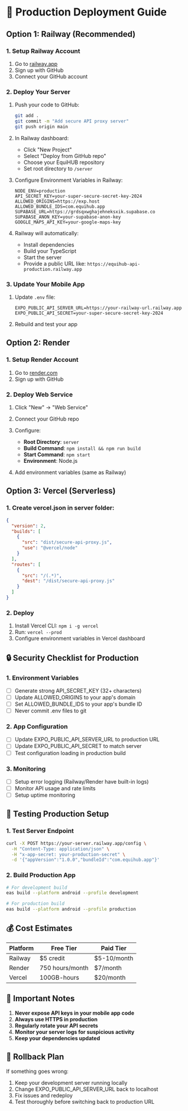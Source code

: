 # 🚀 Production Deployment Guide

## Option 1: Railway (Recommended)

### 1. Setup Railway Account

1. Go to [railway.app](https://railway.app)
2. Sign up with GitHub
3. Connect your GitHub account

### 2. Deploy Your Server

1. Push your code to GitHub:

   ```bash
   git add .
   git commit -m "Add secure API proxy server"
   git push origin main
   ```

2. In Railway dashboard:

   - Click "New Project"
   - Select "Deploy from GitHub repo"
   - Choose your EquiHUB repository
   - Set root directory to `/server`

3. Configure Environment Variables in Railway:

   ```
   NODE_ENV=production
   API_SECRET_KEY=your-super-secure-secret-key-2024
   ALLOWED_ORIGINS=https://exp.host
   ALLOWED_BUNDLE_IDS=com.equihub.app
   SUPABASE_URL=https://grdsqxwghajehneksxik.supabase.co
   SUPABASE_ANON_KEY=your-supabase-anon-key
   GOOGLE_MAPS_API_KEY=your-google-maps-key
   ```

4. Railway will automatically:
   - Install dependencies
   - Build your TypeScript
   - Start the server
   - Provide a public URL like: `https://equihub-api-production.railway.app`

### 3. Update Your Mobile App

1. Update `.env` file:

   ```
   EXPO_PUBLIC_API_SERVER_URL=https://your-railway-url.railway.app
   EXPO_PUBLIC_API_SECRET=your-super-secure-secret-key-2024
   ```

2. Rebuild and test your app

## Option 2: Render

### 1. Setup Render Account

1. Go to [render.com](https://render.com)
2. Sign up with GitHub

### 2. Deploy Web Service

1. Click "New" → "Web Service"
2. Connect your GitHub repo
3. Configure:

   - **Root Directory**: `server`
   - **Build Command**: `npm install && npm run build`
   - **Start Command**: `npm start`
   - **Environment**: Node.js

4. Add environment variables (same as Railway)

## Option 3: Vercel (Serverless)

### 1. Create vercel.json in server folder:

```json
{
  "version": 2,
  "builds": [
    {
      "src": "dist/secure-api-proxy.js",
      "use": "@vercel/node"
    }
  ],
  "routes": [
    {
      "src": "/(.*)",
      "dest": "/dist/secure-api-proxy.js"
    }
  ]
}
```

### 2. Deploy

1. Install Vercel CLI: `npm i -g vercel`
2. Run: `vercel --prod`
3. Configure environment variables in Vercel dashboard

## 🔒 Security Checklist for Production

### 1. Environment Variables

- [ ] Generate strong API_SECRET_KEY (32+ characters)
- [ ] Update ALLOWED_ORIGINS to your app's domain
- [ ] Set ALLOWED_BUNDLE_IDS to your app's bundle ID
- [ ] Never commit .env files to git

### 2. App Configuration

- [ ] Update EXPO_PUBLIC_API_SERVER_URL to production URL
- [ ] Update EXPO_PUBLIC_API_SECRET to match server
- [ ] Test configuration loading in production build

### 3. Monitoring

- [ ] Setup error logging (Railway/Render have built-in logs)
- [ ] Monitor API usage and rate limits
- [ ] Setup uptime monitoring

## 📱 Testing Production Setup

### 1. Test Server Endpoint

```bash
curl -X POST https://your-server.railway.app/config \
  -H "Content-Type: application/json" \
  -H "x-app-secret: your-production-secret" \
  -d '{"appVersion":"1.0.0","bundleId":"com.equihub.app"}'
```

### 2. Build Production App

```bash
# For development build
eas build --platform android --profile development

# For production build
eas build --platform android --profile production
```

## 💰 Cost Estimates

| Platform | Free Tier       | Paid Tier   |
| -------- | --------------- | ----------- |
| Railway  | $5 credit       | $5-10/month |
| Render   | 750 hours/month | $7/month    |
| Vercel   | 100GB-hours     | $20/month   |

## 🚨 Important Notes

1. **Never expose API keys in your mobile app code**
2. **Always use HTTPS in production**
3. **Regularly rotate your API secrets**
4. **Monitor your server logs for suspicious activity**
5. **Keep your dependencies updated**

## 🔄 Rollback Plan

If something goes wrong:

1. Keep your development server running locally
2. Change EXPO_PUBLIC_API_SERVER_URL back to localhost
3. Fix issues and redeploy
4. Test thoroughly before switching back to production URL
